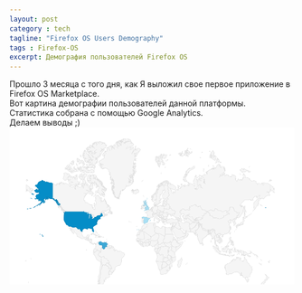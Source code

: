 ```yaml
---
layout: post
category : tech
tagline: "Firefox OS Users Demography"
tags : Firefox-OS
excerpt: Демография пользователей Firefox OS
---
```


Прошло 3 месяца с того дня, как Я выложил свое первое приложение в Firefox OS Marketplace.  
Вот картина демографии пользователей данной платформы.  
Статистика собрана с помощью Google Analytics.  
Делаем выводы ;)
![Firefox OS Demography Statistics](/images/firefox-os/firefox-os-demography.png)
